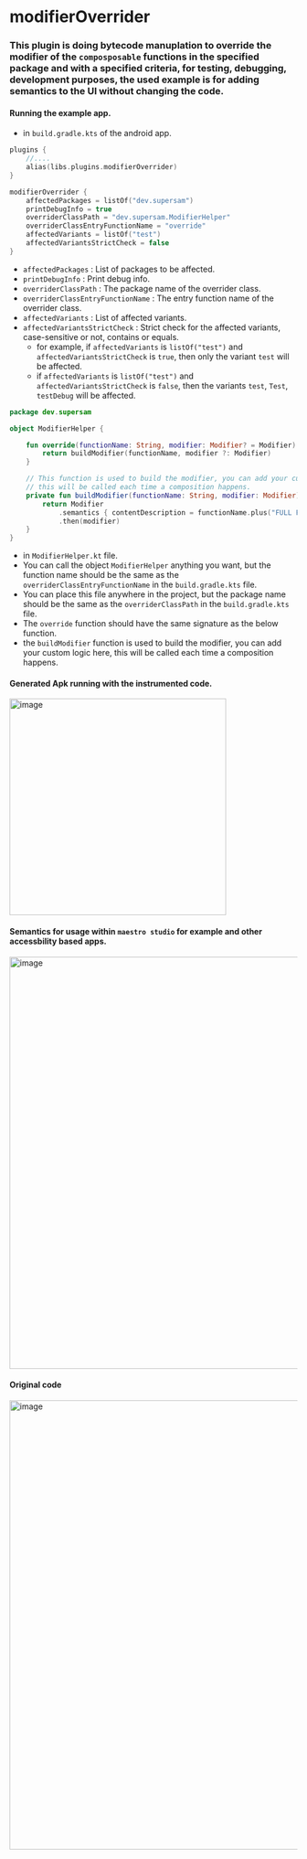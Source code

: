 # modifierOverrider

### This plugin is doing bytecode manuplation to override the modifier of the `composposable` functions in the specified package and with a specified criteria, for testing, debugging, development purposes, the used example is for adding semantics to the UI without changing the code.


#### Running the example app.

- in `build.gradle.kts` of the android app.

```kotlin
plugins {
    //....
    alias(libs.plugins.modifierOverrider)
}

modifierOverrider {
    affectedPackages = listOf("dev.supersam")
    printDebugInfo = true
    overriderClassPath = "dev.supersam.ModifierHelper"
    overriderClassEntryFunctionName = "override"
    affectedVariants = listOf("test")
    affectedVariantsStrictCheck = false
}
```

- `affectedPackages` : List of packages to be affected.
- `printDebugInfo` : Print debug info.
- `overriderClassPath` : The package name of the overrider class.
- `overriderClassEntryFunctionName` : The entry function name of the overrider class.
- `affectedVariants` : List of affected variants.
- `affectedVariantsStrictCheck` : Strict check for the affected variants, case-sensitive or not, contains or equals.
    - for example, if `affectedVariants` is `listOf("test")` and `affectedVariantsStrictCheck` is `true`, then only the
      variant `test` will be affected.
    - if `affectedVariants` is `listOf("test")` and `affectedVariantsStrictCheck` is `false`, then the variants `test`,
      `Test`, `testDebug` will be affected.


```kotlin
package dev.supersam

object ModifierHelper {

    fun override(functionName: String, modifier: Modifier? = Modifier): Modifier {
        return buildModifier(functionName, modifier ?: Modifier)
    }

    // This function is used to build the modifier, you can add your custom logic here
    // this will be called each time a composition happens.
    private fun buildModifier(functionName: String, modifier: Modifier): Modifier {
        return Modifier
            .semantics { contentDescription = functionName.plus("FULL FREEDOM!") }
            .then(modifier)
    }
}
```
- in `ModifierHelper.kt` file.
- You can call the object `ModifierHelper` anything you want, but the function name should be the same as the
  `overriderClassEntryFunctionName` in the `build.gradle.kts` file.
- You can place this file anywhere in the project, but the package name should be the same as the
  `overriderClassPath` in the `build.gradle.kts` file.
- The `override` function should have the same signature as the below function.
- the `buildModifier` function is used to build the modifier, you can add your custom logic here, this will be called
  each time a composition happens.
  
#### Generated Apk running with the instrumented code.
<img width="379" alt="image" src="https://github.com/user-attachments/assets/1dbc845a-2901-4fc7-8c63-c2026718ae10">

#### Semantics for usage within `maestro studio` for example and other accessbility based apps.
<img width="721" alt="image" src="https://github.com/user-attachments/assets/d88e6132-8c53-414e-9c27-053f8d9826c2">

#### Original code
<img width="786" alt="image" src="https://github.com/user-attachments/assets/7cc30bfa-0e20-45b7-b759-238422b700ea">


